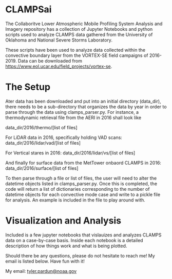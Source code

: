 # CLAMPSai
The Collaboritve Lower Atmospheric Mobile Profiling System Analysis and Imagery repository has a collection of Jupyter Notebooks and python scripts used to analyze CLAMPS data gathered from the University of Oklahoma and National Severe Storms Laboratory.

These scripts have been used to analyze data collected within the convective boundary layer from the VORTEX-SE field campaigns of 2016-2019. Data can be downloaded from https://www.eol.ucar.edu/field_projects/vortex-se. 

# The Setup
Ater data has been downloaded and put into an initial directory (data_dir), there needs to be a sub-directory that organizes the data by year in order to parse through the data using clamps_parser.py. For instance, a thermodynamic retrieval file from the AERI in 2016 shall look like 

data_dir/2016/thermo/[list of files]

For LiDAR data in 2016, specifically holding VAD scans:
data_dir/2016/lidar/vad/[list of files]

For Vertical stares in 2016:
data_dir/2016/lidar/vs/[list of files]

And finally for surface data from the MetTower onbaord CLAMPS in 2016:
data_dir/2016/surface/[list of files]


To then parse through a file or list of files, the user will need to alter the datetime objects listed in clamps_parser.py. Once this is completed, the code will return a list of dictionaries corresponding to the number of datetime objects for each convective mode case and write to a pickle file for analysis. An example is included in the file to play around with.

# Visualization and Analysis
Included is a few jupyter notebooks that vislauizes and analyzes CLAMPS data on a case-by-case basis. Inside each notebook is a detailed description of how things work and what is being plotted.

Should there be any questions, please do not hesitate to reach me! My email is listed below. Have fun with it!

My email: tyler.pardun@noaa.gov
